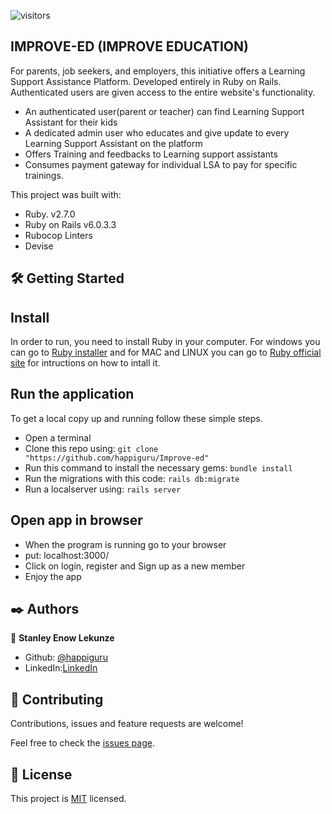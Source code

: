 ![visitors](https://visitor-badge.glitch.me/badge?page_id=happiguru/Improve-ED)

## IMPROVE-ED (IMPROVE EDUCATION)

For parents, job seekers, and employers, this initiative offers a Learning Support Assistance Platform. Developed entirely in Ruby on Rails. Authenticated users are given access to the entire website's functionality.

- An authenticated user(parent or teacher) can find Learning Support Assistant for their kids
- A dedicated admin user who educates and give update to every Learning Support Assistant on the platform
- Offers Training and feedbacks to Learning support assistants
- Consumes payment gateway for individual LSA to pay for specific trainings.

This project was built with:

- Ruby. v2.7.0
- Ruby on Rails v6.0.3.3
- Rubocop Linters
- Devise

## 🛠 Getting Started
## Install 
In order to run, you need to install Ruby in your computer. For windows you can go to [Ruby installer](https://rubyinstaller.org/) and for MAC and LINUX you can go to [Ruby official site](https://www.ruby-lang.org/en/downloads/) for intructions on how to intall it.

## Run the application
To get a local copy up and running follow these simple steps.

- Open a terminal
- Clone this repo using: `git clone "https://github.com/happiguru/Improve-ed"`
- Run this command to install the necessary gems: `bundle install`
- Run the migrations with this code: `rails db:migrate`
- Run a localserver using: `rails server`

## Open app in browser

- When the program is running go to your browser
- put: localhost:3000/
- Click on login, register and Sign up as a new member
- Enjoy the app

## ✒️ Authors

👤 **Stanley Enow Lekunze**

- Github: [@happiguru](https://github.com/happiguru)
- LinkedIn:[LinkedIn](https://www.linkedin.com/in/lekunze-nley)


## 🤝 Contributing
Contributions, issues and feature requests are welcome!

Feel free to check the [issues page](https://github.com/happiguru/Improve-ed/issues).

## 📝 License
This project is [MIT](lic.url) licensed.
